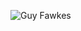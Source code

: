 <p><img src="https://github-readme-stats.vercel.app/api?username=Fawkes-Developer&theme=gotham&show_icons=true" alt="Guy Fawkes"> </p> 

